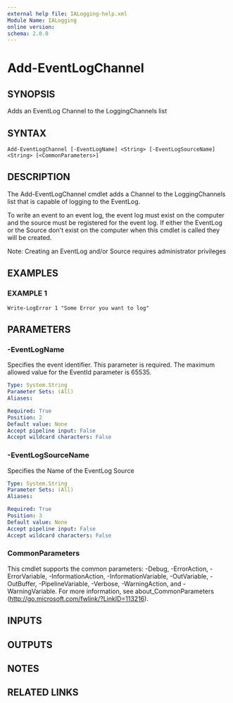 ```yaml
---
external help file: IALogging-help.xml
Module Name: IALogging
online version:
schema: 2.0.0
---
```


# Add-EventLogChannel

## SYNOPSIS
Adds an EventLog Channel to the LoggingChannels list

## SYNTAX

```
Add-EventLogChannel [-EventLogName] <String> [-EventLogSourceName] <String> [<CommonParameters>]
```

## DESCRIPTION
The Add-EventLogChannel cmdlet adds a Channel to the LoggingChannels list that is capable of logging to the EventLog.

To write an event to an event log, the event log must exist on the computer and the source must be registered for the event log.
If either the EventLog or the Source don't exist on the computer when this cmdlet is called they will be created.

Note: Creating an EventLog and/or Source requires administrator privileges

## EXAMPLES

### EXAMPLE 1
```
Write-LogError 1 "Some Error you want to log"
```

## PARAMETERS

### -EventLogName
Specifies the event identifier.
This parameter is required.
The maximum allowed value for the EventId parameter is 65535.

```yaml
Type: System.String
Parameter Sets: (All)
Aliases:

Required: True
Position: 2
Default value: None
Accept pipeline input: False
Accept wildcard characters: False
```

### -EventLogSourceName
Specifies the Name of the EventLog Source

```yaml
Type: System.String
Parameter Sets: (All)
Aliases:

Required: True
Position: 3
Default value: None
Accept pipeline input: False
Accept wildcard characters: False
```

### CommonParameters
This cmdlet supports the common parameters: -Debug, -ErrorAction, -ErrorVariable, -InformationAction, -InformationVariable, -OutVariable, -OutBuffer, -PipelineVariable, -Verbose, -WarningAction, and -WarningVariable. For more information, see about_CommonParameters (http://go.microsoft.com/fwlink/?LinkID=113216).

## INPUTS

## OUTPUTS

## NOTES

## RELATED LINKS
